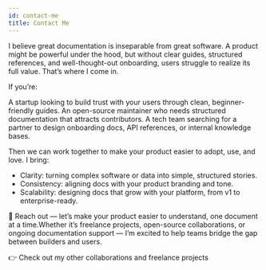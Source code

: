 ```yaml
---
id: contact-me
title: Contact Me
---
```


I believe great documentation is inseparable from great software. A product might be powerful under the hood, but without clear guides, structured references, and well-thought-out onboarding, users struggle to realize its full value. That’s where I come in.

If you’re:

A startup looking to build trust with your users through clean, beginner-friendly guides.
An open-source maintainer who needs structured documentation that attracts contributors.
A tech team searching for a partner to design onboarding docs, API references, or internal knowledge bases.

Then we can work together to make your product easier to adopt, use, and love.
I bring:

- Clarity: turning complex software or data into simple, structured stories.
- Consistency: aligning docs with your product branding and tone.
- Scalability: designing docs that grow with your platform, from v1 to enterprise-ready.


📩 Reach out — let’s make your product easier to understand, one document at a time.Whether it’s freelance projects, open-source collaborations, or ongoing documentation support — I’m excited to help teams bridge the gap between builders and users.

👉 Check out my other collaborations and freelance projects
